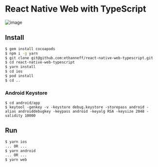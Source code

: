 # React Native Web with TypeScript

![image](https://i.imgur.com/sa5z3DR.gif)

## Install

```sh
$ gem install cocoapods
$ npm i -g yarn
$ git clone git@github.com:ethanneff/react-native-web-typescript.git
$ cd react-native-web-typescript
$ yarn install
$ cd ios
$ pod install
$ cd ..
```

### Android Keystore

```
$ cd android/app
$ keytool -genkey -v -keystore debug.keystore -storepass android -alias androiddebugkey -keypass android -keyalg RSA -keysize 2048 -validity 10000
```

## Run

```sh
$ yarn ios
... OR ...
$ yarn android
... OR ...
$ yarn web
```
